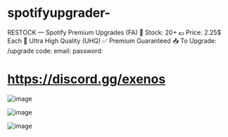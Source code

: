 # spotifyupgrader-
RESTOCK — Spotify Premium Upgrades (FA) 🛒 Stock: 20+ 💶 Price: 2.25$ Each  💎 Ultra High Quality (UHQ) ✅ Premium Guaranteed  📥 To Upgrade: /upgrade code: email: password:


# https://discord.gg/exenos

![image](https://github.com/user-attachments/assets/215c3043-97ef-4cfa-85d3-a60a998d0114)


![image](https://github.com/user-attachments/assets/ef3bfbc0-2f77-44c5-976f-c31aaa25b593)

![image](https://github.com/user-attachments/assets/43d1cc22-27b5-4e3a-9016-be778d1788c0)
